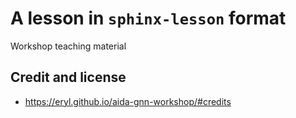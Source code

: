 # A lesson in ``sphinx-lesson`` format

Workshop teaching material

## Credit and license

- https://eryl.github.io/aida-gnn-workshop/#credits
